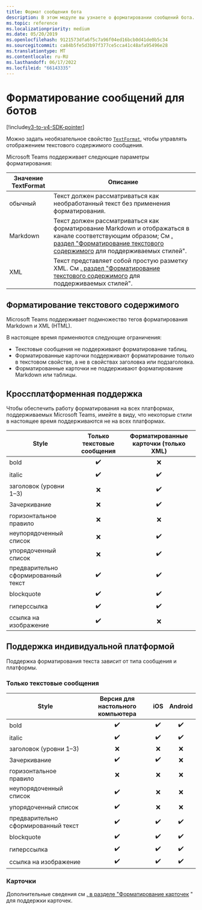 ```yaml
---
title: Формат сообщения бота
description: В этом модуле вы узнаете о форматировании сообщений бота.
ms.topic: reference
ms.localizationpriority: medium
ms.date: 05/20/2019
ms.openlocfilehash: 9121573dfa6f5c7a96f04ed16bcb0d41de0b5c34
ms.sourcegitcommit: ca84b5fe5d3b97f377ce5cca41c48afa95496e28
ms.translationtype: MT
ms.contentlocale: ru-RU
ms.lasthandoff: 06/17/2022
ms.locfileid: "66143335"
---
```

# <a name="message-formatting-for-bots"></a>Форматирование сообщений для ботов

[!include[v3-to-v4-SDK-pointer](~/includes/v3-to-v4-pointer-bots.md)]

Можно задать необязательное свойство [`TextFormat`](/bot-framework/dotnet/bot-builder-dotnet-create-messages#customizing-a-message), чтобы управлять отображением текстового содержимого сообщения.

Microsoft Teams поддерживает следующие параметры форматирования:

| Значение TextFormat | Описание |
| --- | --- |
| обычный | Текст должен рассматриваться как необработанный текст без применения форматирования. |
| Markdown | Текст должен рассматриваться как форматирование Markdown и отображаться в канале соответствующим образом; См [. раздел "Форматирование текстового содержимого](#formatting-text-content) для поддерживаемых стилей". |
| XML | Текст представляет собой простую разметку XML. См [. раздел "Форматирование текстового содержимого](#formatting-text-content) для поддерживаемых стилей". |

## <a name="formatting-text-content"></a>Форматирование текстового содержимого

Microsoft Teams поддерживает подмножество тегов форматирования Markdown и XML (HTML).

В настоящее время применяются следующие ограничения:

* Текстовые сообщения не поддерживают форматирование таблиц.
* Форматированные карточки поддерживают форматирование только в текстовом свойстве, а не в свойствах заголовка или подзаголовка.
* Форматированные карточки не поддерживают форматирование Markdown или таблицы.

## <a name="cross-platform-support"></a>Кроссплатформенная поддержка

Чтобы обеспечить работу форматирования на всех платформах, поддерживаемых Microsoft Teams, имейте в виду, что некоторые стили в настоящее время поддерживаются не на всех платформах.

| Style                     | Только текстовые сообщения | Форматированные карточки (только XML) |
| ---                       | :---: | :---: |
| bold                      | ✔️️ | ❌ |
| italic                    | ✔️ | ✔️ |
| заголовок (уровни 1&ndash;3) | ❌ | ✔️ |
| Зачеркивание             | ❌ | ✔️ |
| горизонтальное правило           | ❌ | ❌ |
| неупорядоченный список            | ❌ | ✔️ |
| упорядоченный список              | ❌ | ✔️ |
| предварительно сформированный текст         | ✔️ | ✔️ |
| blockquote                | ✔️ | ✔️ |
| гиперссылка                 | ✔️ | ✔️ |
| ссылка на изображение                | ✔️ | ❌ |

## <a name="support-by-individual-platform"></a>Поддержка индивидуальной платформой

Поддержка форматирования текста зависит от типа сообщения и платформы.

### <a name="text-only-messages"></a>Только текстовые сообщения

| Style                     | Версия для настольного компьютера | iOS | Android |
| ---                       | :---: | :---: | :---: |
| bold                      | ✔️ | ✔️ | ✔️ |
| italic                    | ✔️ | ✔️ | ✔️ |
| заголовок (уровни 1&ndash;3) | ❌ | ❌ | ❌ |
| Зачеркивание             | ✔️ | ✔️ | ❌ |
| горизонтальное правило           | ❌ | ❌ | ❌ |
| неупорядоченный список            | ✔️ | ❌ | ❌ |
| упорядоченный список              | ✔️ | ❌ | ❌ |
| предварительно сформированный текст         | ✔️ | ✔️ | ✔️ |
| blockquote                | ✔️ | ✔️ | ✔️ |
| гиперссылка                 | ✔️ | ✔️ | ✔️ |
| ссылка на изображение                | ✔️ | ✔️ | ✔️ |

### <a name="cards"></a>Карточки

Дополнительные сведения см [. в разделе "Форматирование карточек](~/task-modules-and-cards/cards/cards-format.md) " для поддержки карточек.
